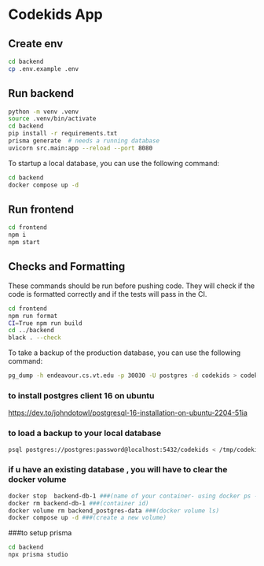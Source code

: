 # Codekids App

## Create env

```bash
cd backend
cp .env.example .env
```

## Run backend

```bash
python -m venv .venv
source .venv/bin/activate
cd backend
pip install -r requirements.txt
prisma generate  # needs a running database
uvicorn src.main:app --reload --port 8080
```

To startup a local database, you can use the following command:
```bash
cd backend
docker compose up -d
```

## Run frontend

```bash
cd frontend
npm i
npm start
```

## Checks and Formatting

These commands should be run before pushing code. They will check if the code is formatted correctly and if the tests will pass in the CI.

```bash
cd frontend
npm run format
CI=True npm run build
cd ../backend
black . --check
```

To take a backup of the production database, you can use the following command:
```bash
pg_dump -h endeavour.cs.vt.edu -p 30030 -U postgres -d codekids > codekids-db-$(date +%Y-%m-%d).bak

```
### to install postgres client 16 on ubuntu
https://dev.to/johndotowl/postgresql-16-installation-on-ubuntu-2204-51ia


### to load a backup to your local database
```bash
psql postgres://postgres:password@localhost:5432/codekids < /tmp/codekids-db-2025-04-14.bak
```
### if u have an existing database , you will have to clear the docker volume
```bash
docker stop  backend-db-1 ###(name of your container- using docker ps -q)
docker rm backend-db-1 ###(container id)
docker volume rm backend_postgres-data ###(docker volume ls)
docker compose up -d ###(create a new volume)
```
 ###to setup prisma
 ```bash
 cd backend
 npx prisma studio
 
 ```